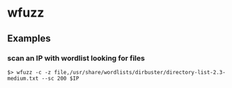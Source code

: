 # wfuzz
## Examples
### scan an IP with wordlist looking for files
```
$> wfuzz -c -z file,/usr/share/wordlists/dirbuster/directory-list-2.3-medium.txt --sc 200 $IP
```

